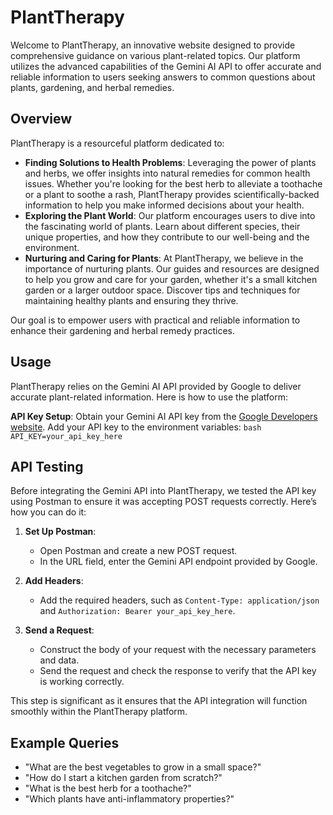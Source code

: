 # PlantTherapy

Welcome to PlantTherapy, an innovative website designed to provide comprehensive guidance on various plant-related topics. Our platform utilizes the advanced capabilities of the Gemini AI API to offer accurate and reliable information to users seeking answers to common questions about plants, gardening, and herbal remedies.

## Overview

PlantTherapy is a resourceful platform dedicated to:
- **Finding Solutions to Health Problems**: Leveraging the power of plants and herbs, we offer insights into natural remedies for common health issues. Whether you're looking for the best herb to alleviate a toothache or a plant to soothe a rash, PlantTherapy provides scientifically-backed information to help you make informed decisions about your health.
- **Exploring the Plant World**: Our platform encourages users to dive into the fascinating world of plants. Learn about different species, their unique properties, and how they contribute to our well-being and the environment.
- **Nurturing and Caring for Plants**: At PlantTherapy, we believe in the importance of nurturing plants. Our guides and resources are designed to help you grow and care for your garden, whether it's a small kitchen garden or a larger outdoor space. Discover tips and techniques for maintaining healthy plants and ensuring they thrive.

Our goal is to empower users with practical and reliable information to enhance their gardening and herbal remedy practices.



## Usage

PlantTherapy relies on the Gemini AI API provided by Google to deliver accurate plant-related information. Here is how to use the platform:

**API Key Setup**: Obtain your Gemini AI API key from the [Google Developers website](https://developers.google.com). Add your API key to the environment variables:
    ```bash
    API_KEY=your_api_key_here
    ```

## API Testing

Before integrating the Gemini API into PlantTherapy, we tested the API key using Postman to ensure it was accepting POST requests correctly. Here’s how you can do it:

1. **Set Up Postman**:
   - Open Postman and create a new POST request.
   - In the URL field, enter the Gemini API endpoint provided by Google.

2. **Add Headers**:
   - Add the required headers, such as `Content-Type: application/json` and `Authorization: Bearer your_api_key_here`.

3. **Send a Request**:
   - Construct the body of your request with the necessary parameters and data.
   - Send the request and check the response to verify that the API key is working correctly.

This step is significant as it ensures that the API integration will function smoothly within the PlantTherapy platform.


## Example Queries
- "What are the best vegetables to grow in a small space?"
- "How do I start a kitchen garden from scratch?"
-  "What is the best herb for a toothache?"
- "Which plants have anti-inflammatory properties?"
